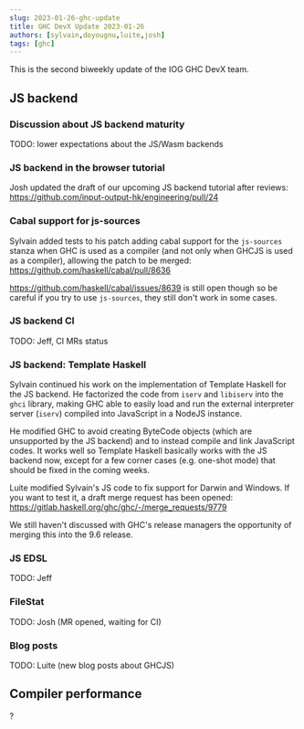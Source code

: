 ```yaml
---
slug: 2023-01-26-ghc-update
title: GHC DevX Update 2023-01-26
authors: [sylvain,doyougnu,luite,josh]
tags: [ghc]
---
```


This is the second biweekly update of the IOG GHC DevX team.

## JS backend

### Discussion about JS backend maturity

TODO: lower expectations about the JS/Wasm backends


### JS backend in the browser tutorial

Josh updated the draft of our upcoming JS backend tutorial after reviews:
https://github.com/input-output-hk/engineering/pull/24

### Cabal support for js-sources

Sylvain added tests to his patch adding cabal support for the `js-sources`
stanza when GHC is used as a compiler (and not only when GHCJS is used as a
compiler), allowing the patch to be merged:
https://github.com/haskell/cabal/pull/8636

https://github.com/haskell/cabal/issues/8639 is still open though so be careful
if you try to use `js-sources`, they still don't work in some cases.


### JS backend CI

TODO: Jeff, CI MRs status

### JS backend: Template Haskell

Sylvain continued his work on the implementation of Template Haskell for the JS
backend.
He factorized the code from `iserv` and `libiserv` into the `ghci` library,
making GHC able to easily load and run the external interpreter server (`iserv`)
compiled into JavaScript in a NodeJS instance.

He modified GHC to avoid creating ByteCode objects (which are unsupported by the
JS backend) and to instead compile and link JavaScript codes.
It works well so Template Haskell basically works with the JS backend now,
except for a few corner cases (e.g. one-shot mode) that should be fixed in the
coming weeks.

Luite modified Sylvain's JS code to fix support for Darwin and Windows. If you
want to test it, a draft merge request has been opened:
https://gitlab.haskell.org/ghc/ghc/-/merge_requests/9779

We still haven't discussed with GHC's release managers the opportunity of
merging this into the 9.6 release.

### JS EDSL

TODO: Jeff


### FileStat

TODO: Josh (MR opened, waiting for CI)


### Blog posts

TODO: Luite (new blog posts about GHCJS)

## Compiler performance

?
